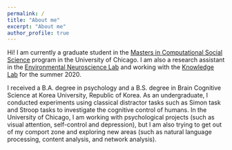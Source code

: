 ```yaml
---
permalink: /
title: "About me"
excerpt: "About me"
author_profile: true
---
```


Hi! I am currently a graduate student in the [Masters in Computational Social Science](https://macss.uchicago.edu) program in the University of Chicago. I am also a research assistant in the [Environmental Neuroscience Lab](https://voices.uchicago.edu/bermanlab/) and working with the [Knowledge Lab](https://www.knowledgelab.org/) for the summer 2020.

I received a B.A. degree in psychology and a B.S. degree in Brain Cognitive Science at Korea University, Republic of Korea. As an undergraduate, I conducted experiments using classical distractor tasks such as Simon task and Stroop tasks to investigate the cognitive control of humans. In the University of Chicago, I am working with psychological projects (such as visual attention, self-control and depression), but I am also trying to get out of my comport zone and exploring new areas (such as natural language processing, content analysis, and network analysis).